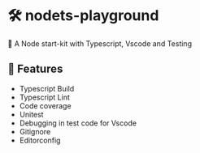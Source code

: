 # 🛠 nodets-playground
🚢 A Node start-kit with Typescript, Vscode and Testing

## 🎡 Features
- Typescript Build
- Typescript Lint
- Code coverage
- Unitest
- Debugging in test code for Vscode
- Gitignore
- Editorconfig
